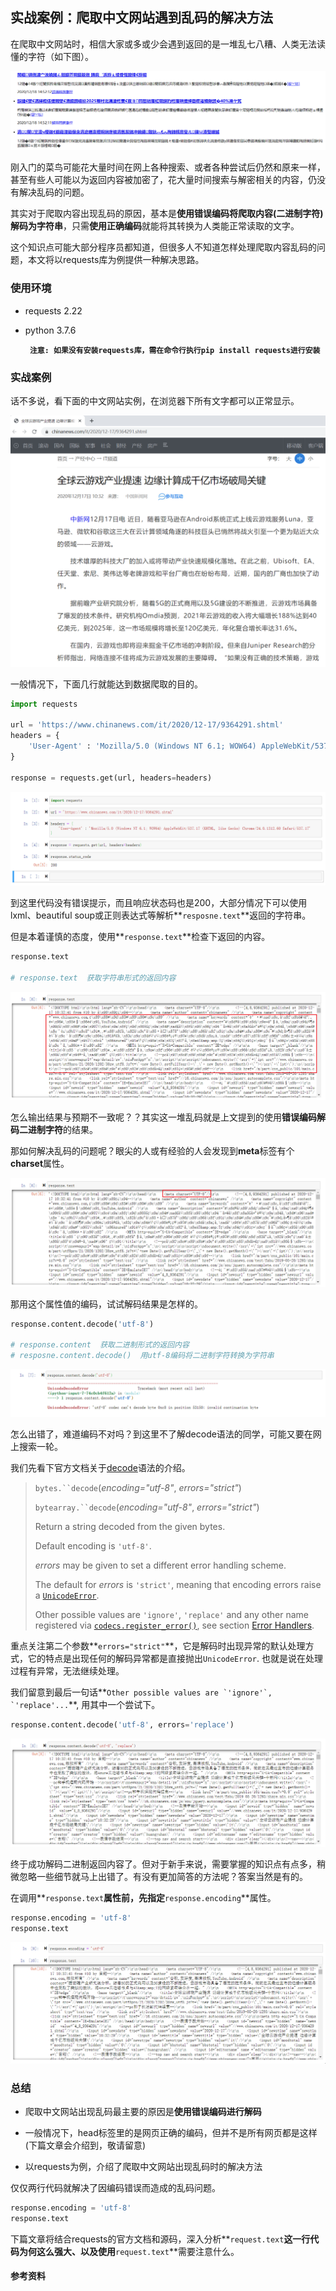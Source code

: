 实战案例：爬取中文网站遇到乱码的解决方法
--------------------------------------------------------------

在爬取中文网站时，相信大家或多或少会遇到返回的是一堆乱七八糟、人类无法读懂的字符（如下图）。

![messy_chars](https://github.com/Aaron2516/for_rookies/blob/main/IMG/pic1.PNG)

刚入门的菜鸟可能花大量时间在网上各种搜索、或者各种尝试后仍然和原来一样，甚至有些人可能以为返回内容被加密了，花大量时间搜索与解密相关的内容，仍没有解决乱码的问题。

其实对于爬取内容出现乱码的原因，基本是**使用错误编码将爬取内容(二进制字符)解码为字符串**，只需**使用正确编码**就能将其转换为人类能正常读取的文字。

这个知识点可能大部分程序员都知道，但很多人不知道怎样处理爬取内容乱码的问题，本文将以requests库为例提供一种解决思路。



### 使用环境

- requests 2.22

- python 3.7.6

  **`` 注意: 如果没有安装requests库，需在命令行执行pip install requests进行安装``**
  
  

### 实战案例

话不多说，看下面的中文网站实例，在浏览器下所有文字都可以正常显示。

<img src="https://github.com/Aaron2516/for_rookies/blob/main/IMG/pic2.PNG" alt="normal_chars" style="zoom:55%;" />

一般情况下，下面几行就能达到数据爬取的目的。

```python
import requests

url = 'https://www.chinanews.com/it/2020/12-17/9364291.shtml'
headers = {
    'User-Agent' : 'Mozilla/5.0 (Windows NT 6.1; WOW64) AppleWebKit/537.17 (KHTML, like Gecko) Chrome/24.0.1312.60 Safari/537.17'
}

response = requests.get(url, headers=headers)
```

![response_ok](https://github.com/Aaron2516/for_rookies/blob/main/IMG/pic3.PNG)

到这里代码没有错误提示，而且响应状态码也是200，大部分情况下可以使用lxml、beautiful soup或正则表达式等解析**``resposne.text``**返回的字符串。

但是本着谨慎的态度，使用**``response.text``**检查下返回的内容。

```python
response.text

# response.text  获取字符串形式的返回内容
```

![messy_response](https://github.com/Aaron2516/for_rookies/blob/main/IMG/pic4.png)

怎么输出结果与预期不一致呢？？其实这一堆乱码就是上文提到的使用**错误编码解码二进制字符**的结果。

那如何解决乱码的问题呢？眼尖的人或有经验的人会发现到**meta**标签有个**charset**属性。

![charset](https://github.com/Aaron2516/for_rookies/blob/main/IMG/pic6.png)

那用这个属性值的编码，试试解码结果是怎样的。

```python
response.content.decode('utf-8')

# response.content  获取二进制形式的返回内容
# resposne.content.decode()  用utf-8编码将二进制字符转换为字符串
```

!["decode_error"](https://github.com/Aaron2516/for_rookies/blob/main/IMG/pic7.png)

怎么出错了，难道编码不对吗？到这里不了解decode语法的同学，可能又要在网上搜索一轮。

我们先看下官方文档关于[decode][1]语法的介绍。

> `bytes.``decode`(*encoding="utf-8"*, *errors="strict"*)
>
> `bytearray.``decode`(*encoding="utf-8"*, *errors="strict"*)
>
> Return a string decoded from the given bytes. 
>
> Default encoding is `'utf-8'`. 
>
> *errors* may be given to set a different error handling scheme. 
>
> The default for *errors* is `'strict'`, meaning that encoding errors raise a [`UnicodeError`](https://docs.python.org/3/library/exceptions.html#UnicodeError).
>
> Other possible values are `'ignore'`, `'replace'` and any other name registered via [`codecs.register_error()`](https://docs.python.org/3/library/codecs.html#codecs.register_error), see section [Error Handlers](https://docs.python.org/3/library/codecs.html#error-handlers).

重点关注第二个参数**``errors="strict"``**，它是解码时出现异常的默认处理方式，它的特点是出现任何的解码异常都是直接抛出``UnicodeError``. 也就是说在处理过程有异常，无法继续处理。

我们留意到最后一句话**``Other possible values are `'ignore'`, `'replace'...``**, 用其中一个尝试下。

```python
response.content.decode('utf-8', errors='replace')
```

!["decode_errors"](https://github.com/Aaron2516/for_rookies/blob/main/IMG/pic8.png)

终于成功解码二进制返回内容了。但对于新手来说，需要掌握的知识点有点多，稍微忽略一些细节就马上出错了。有没有更加简答的方法呢？答案当然是有的。

在调用**``response.text``**属性前，先指定**``response.encoding``**属性。

```python
response.encoding = 'utf-8'
response.text
```

!["specify_encoding"](https://github.com/Aaron2516/for_rookies/blob/main/IMG/pic9.png)

### 总结

- 爬取中文网站出现乱码最主要的原因是**使用错误编码进行解码**

- 一般情况下，head标签里的<meta charset="utf-8">是网页正确的编码，但并不是所有网页都是这样(下篇文章会介绍到，敬请留意)

- 以requests为例，介绍了爬取中文网站出现乱码时的解决方法

仅仅两行代码就解决了因编码错误而造成的乱码问题。

```python
response.encoding = 'utf-8'
response.text
```

下篇文章将结合requests的官方文档和源码，深入分析**``request.text``**这一行代码为何这么强大、以及使用**``request.text``**需要注意什么。


#### 参考资料

[ 1 ]: https://docs.python.org/3/library/stdtypes.html#bytes.decode	"bytes.decode"

